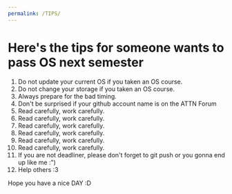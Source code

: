 ```yaml
---
permalink: /TIPS/
---
```


# Here's the tips for someone wants to pass OS next semester

1. Do not update your current OS if you taken an OS course.  
2. Do not change your storage if you taken an OS course.  
3. Always prepare for the bad timing.  
4. Don't be surprised if your github account name is on the ATTN Forum  
5. Read carefully, work carefully.  
6. Read carefully, work carefully.  
7. Read carefully, work carefully.  
8. Read carefully, work carefully.  
9. Read carefully, work carefully.  
10. Read carefully, work carefully.  
11. If you are not deadliner, please don't forget to git push or you gonna end up like me :")
12. Help others :3

Hope you have a nice DAY :D
